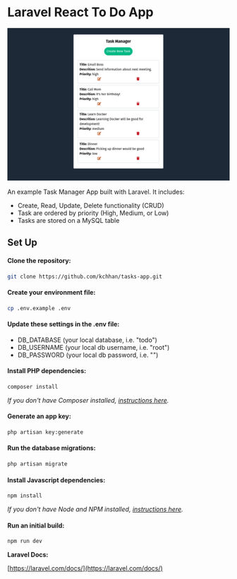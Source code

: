 # Laravel React To Do App

![Screenshot](./Tasks.png 'Screenshot')

An example Task Manager App built with Laravel. It includes:

- Create, Read, Update, Delete functionality (CRUD)
- Task are ordered by priority (High, Medium, or Low)
- Tasks are stored on a MySQL table

## Set Up

#### Clone the repository:

```bash
git clone https://github.com/kchhan/tasks-app.git
```

#### Create your environment file:

```bash
cp .env.example .env
```

#### Update these settings in the .env file:

-   DB_DATABASE (your local database, i.e. "todo")
-   DB_USERNAME (your local db username, i.e. "root")
-   DB_PASSWORD (your local db password, i.e. "")

#### Install PHP dependencies:

```bash
composer install
```

_If you don't have Composer installed, [instructions here](https://getcomposer.org/)._

#### Generate an app key:

```bash
php artisan key:generate
```
#### Run the database migrations:

```bash
php artisan migrate
```
#### Install Javascript dependencies:

```bash
npm install
```

_If you don't have Node and NPM installed, [instructions here](https://www.npmjs.com/get-npm)._

#### Run an initial build:

```bash
npm run dev
```

**Laravel Docs:**

[https://laravel.com/docs/](https://laravel.com/docs/)
